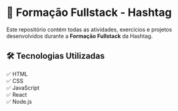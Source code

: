 # 🚀 Formação Fullstack - Hashtag  

Este repositório contém todas as atividades, exercícios e projetos desenvolvidos durante a **Formação Fullstack** da Hashtag.  

## 🛠️ Tecnologias Utilizadas  

✅ HTML  
✅ CSS  
✅ JavaScript  
✅ React  
✅ Node.js  
